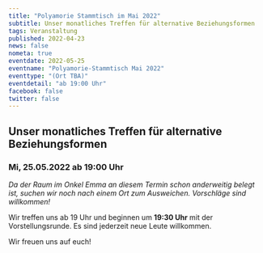 ```yaml
---
title: "Polyamorie Stammtisch im Mai 2022"
subtitle: Unser monatliches Treffen für alternative Beziehungsformen
tags: Veranstaltung
published: 2022-04-23
news: false
nometa: true
eventdate: 2022-05-25
eventname: "Polyamorie-Stammtisch Mai 2022"
eventtype: "(Ort TBA)"
eventdetail: "ab 19:00 Uhr"
facebook: false
twitter: false
---
```


## Unser monatliches Treffen für alternative Beziehungsformen

### Mi, 25.05.2022 ab 19:00 Uhr


*Da der Raum im Onkel Emma an diesem Termin schon anderweitig belegt ist, suchen wir noch nach einem Ort zum Ausweichen. Vorschläge sind willkommen!*

Wir treffen uns ab 19 Uhr und beginnen um **19:30 Uhr** mit der Vorstellungsrunde. Es sind jederzeit neue Leute willkommen.

Wir freuen uns auf euch!

